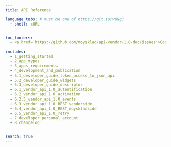```yaml
---
title: API Reference

language_tabs: # must be one of https://git.io/vQNgJ
  - shell: cURL


toc_footers:
  - <a href='https://github.com/moysklad/api-vendor-1.0-doc/issues'>Сообщите об ошибке</a>

includes:
  - 1_getting_started
  - 2_app_types
  - 3_apps_requirements
  - 4_development_and_publication
  - 5.1_developer_guide_token_access_to_json_api
  - 5.2_developer_guide_widgets
  - 5.3_developer_guide_descriptor
  - 6.1_vendor_api_1.0_autentification
  - 6.2_vendor_api_1.0_activation
  - 6.2.5_vendor_api_1.0_events
  - 6.3_vendor_api_1.0_REST_vendorside
  - 6.4_vendor_api_1.0_REST_moyskladside
  - 6.5_vendor_api_1.0_retry
  - 7_developer_personal_account
  - 8_changelog


search: true
---
```

